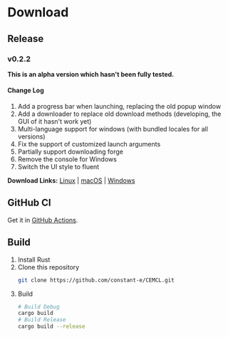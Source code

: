 # Download

## Release

### v0.2.2
**This is an alpha version which hasn't been fully tested.**

#### Change Log
1. Add a progress bar when launching, replacing the old popup window
2. Add a downloader to replace old download methods (developing, the GUI of it hasn't work yet)
3. Multi-language support for windows (with bundled locales for all versions)
4. Fix the support of customized launch arguments
5. Partially support downloading forge
6. Remove the console for Windows
7. Switch the UI style to fluent

**Download Links:** [Linux](https://github.com/constant-e/CEMCL/releases/download/v0.2.2/cemcl-0.2.2-linux-x86_64.zip) |
[macOS](https://github.com/constant-e/CEMCL/releases/download/v0.2.2/cemcl-0.2.2-macos-x86_64.zip) |
[Windows](https://github.com/constant-e/CEMCL/releases/download/v0.2.2/cemcl-0.2.2-windows-x86_64.zip)

## GitHub CI
Get it in [GitHub Actions](https://github.com/constant-e/CEMCL/actions).

## Build
1. Install Rust
2. Clone this repository
   ```sh
   git clone https://github.com/constant-e/CEMCL.git
   ```
3. Build
   ```sh
   # Build Debug
   cargo build
   # Build Release
   cargo build --release
   ```
